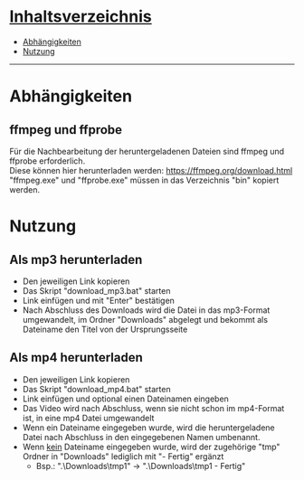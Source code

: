 # <ins>Inhaltsverzeichnis</ins>
* [Abhängigkeiten](#abhängigkeiten)
* [Nutzung](#nutzung)

---

# Abhängigkeiten
## ffmpeg und ffprobe
Für die Nachbearbeitung der heruntergeladenen Dateien sind ffmpeg und ffprobe erforderlich.
<br/>Diese können hier herunterladen werden: https://ffmpeg.org/download.html
<br/>"ffmpeg.exe" und "ffprobe.exe" müssen in das Verzeichnis "bin" kopiert werden.

# Nutzung
## Als mp3 herunterladen
* Den jeweiligen Link kopieren
* Das Skript "download_mp3.bat" starten
* Link einfügen und mit "Enter" bestätigen
* Nach Abschluss des Downloads wird die Datei in das mp3-Format umgewandelt, im Ordner "Downloads" abgelegt und bekommt als Dateiname den Titel von der Ursprungsseite

## Als mp4 herunterladen
* Den jeweiligen Link kopieren
* Das Skript "download_mp4.bat" starten
* Link einfügen und optional einen Dateinamen eingeben
* Das Video wird nach Abschluss, wenn sie nicht schon im mp4-Format ist, in eine mp4 Datei umgewandelt
* Wenn ein Dateiname eingegeben wurde, wird die heruntergeladene Datei nach Abschluss in den eingegebenen Namen umbenannt.
* Wenn <ins>kein</ins> Dateiname eingegeben wurde, wird der zugehörige "tmp" Ordner in "Downloads" lediglich mit "- Fertig" ergänzt
    * Bsp.: ".\Downloads\tmp1" -> ".\Downloads\tmp1 - Fertig"

